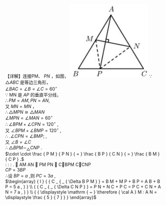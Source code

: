 【详解】连接PM、 $P N$ ，如图，
![](<../../qs_image_DB/专题1-2_一文吃透相似三角形12个模型·共14类题型（解析版）/7770b24296a7f9f4db6601f67d0cfd84ca19994bf99e1fdcc62cf3949653663b.jpg>)
∵ ${ \triangle A B C }$ 是等边三角形，  
$\angle B A C = \angle B = \angle C = 6 0 ^ { \circ }$   
∵ MN 是 $A P$ 的垂直平分线，  
$\therefore P M = A M , P N = A N ,$   
又 $M N = M N$ ，  
$\therefore \triangle M P N \cong \triangle M A N$   
$\angle M P N = \angle M A N = 6 0 ^ { \circ }$   
$\therefore \angle B P M + \angle C P N = 1 2 0 ^ { \circ }$ ,  
又 $\angle B P M + \angle B M P = 1 2 0 ^ { \circ }$ ,  
∴ $. \angle C P N = \angle B M P ;$ ,  
又 $\angle B = \angle C$   
$\therefore \triangle B P M \sim _ { \triangle } C N P$ .  
$\cdot \cdot \frac { P M } { P N } { = } \frac { B P } { C N } { = } \frac { B M } { C P } .$   
: : : .  AM AN  PM PN  CBPM CCNP  
$C P = 3 B P$   
∴设 $B P = a$ ,则 $P C = 3 a$ ,  
$\begin{array} { l } { { C _ { _ { \Delta B P M } } = B M + M P + B P = A B + B P = 5 a , } } \\ { { C _ { _ { \Delta C N P } } = P N + N C + P C = P C + C N + A N = 7 a , } } \\ { { \displaystyle \mathrm { ~ } \therefore { \cal A } M : A N = \displaystyle \frac { 5 } { 7 } } } \end{array}$
